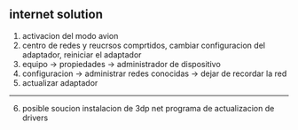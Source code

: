 ## internet solution

1. activacion del modo avion
2. centro de redes y reucrsos comprtidos, cambiar configuracion del adaptador, reiniciar el adaptador
3. equipo -> propiedades -> administrador de dispositivo
4. configuracion -> administrar redes conocidas -> dejar de recordar la red
5. actualizar adaptador

-------

6. posible soucion instalacion de 3dp net programa de actualizacion de drivers
